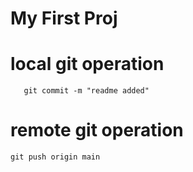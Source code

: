 # My First Proj

# local git operation
```git add . || git add README.md
   git commit -m "readme added"
```

# remote git operation
```
git push origin main
```
